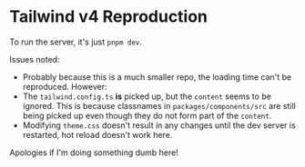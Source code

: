 # Tailwind v4 Reproduction

To run the server, it's just `pnpm dev`.

Issues noted:
- Probably because this is a much smaller repo, the loading time can't be reproduced. However:
- The `tailwind.config.ts` **is** picked up, but the `content` seems to be ignored. This is because classnames in `packages/components/src` are still being picked up even though they do not form part of the `content`.
- Modifying `theme.css` doesn't result in any changes until the dev server is restarted, hot reload doesn't work here.

Apologies if I'm doing something dumb here!
